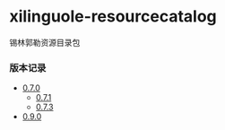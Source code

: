 # xilinguole-resourcecatalog
锡林郭勒资源目录包


### <a name="version">版本记录</a>
* [0.7.0](./Docs/Version/0.7.0.md "0.7.0")
    * [0.7.1](./Docs/Version/0.7.1.md "0.7.1")
    * [0.7.3](./Docs/Version/0.7.3.md "0.7.3")
* [0.9.0](./Docs/Version/0.7.3.md "0.9.0")